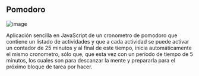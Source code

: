 ## Pomodoro
![image](https://github.com/larryJoel/PRACTICA_JS_Pomodoro/assets/57409438/65dacdc7-5915-40dc-ba2c-fe4807cfb38d)

Aplicación sencilla en JavaScript de un cronometro de pomodoro que contiene un listado de actividades y que a cada actividad se puede activar un contador de 25 minutos y al final de este tiempo, 
inicia automáticamente el mismo cronometro, sólo que, que esta vez con un período de tiempo de 5 minutos, los cuales son para descanzar la mente y prepararla para el próximo bloque de tarea por hacer. 
